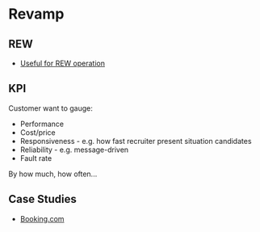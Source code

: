 # Revamp

## REW

* [Useful for REW operation](https://www.focusmate.com/science)

## KPI

Customer want to gauge:

* Performance
* Cost/price
* Responsiveness - e.g. how fast recruiter present situation candidates
* Reliability - e.g. message-driven
* Fault rate

By how much, how often...

## Case Studies

* [Booking.com](https://medium.muz.li/booking-com-ux-case-study-7ffb39e54791)


